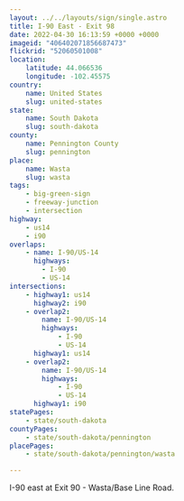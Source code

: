 ```yaml
---
layout: ../../layouts/sign/single.astro
title: I-90 East - Exit 98
date: 2022-04-30 16:13:59 +0000 +0000
imageid: "406402071856687473"
flickrid: "52060501008"
location:
    latitude: 44.066536
    longitude: -102.45575
country:
    name: United States
    slug: united-states
state:
    name: South Dakota
    slug: south-dakota
county:
    name: Pennington County
    slug: pennington
place:
    name: Wasta
    slug: wasta
tags:
    - big-green-sign
    - freeway-junction
    - intersection
highway:
    - us14
    - i90
overlaps:
    - name: I-90/US-14
      highways:
        - I-90
        - US-14
intersections:
    - highway1: us14
      highway2: i90
    - overlap2:
        name: I-90/US-14
        highways:
            - I-90
            - US-14
      highway1: us14
    - overlap2:
        name: I-90/US-14
        highways:
            - I-90
            - US-14
      highway1: i90
statePages:
    - state/south-dakota
countyPages:
    - state/south-dakota/pennington
placePages:
    - state/south-dakota/pennington/wasta

---
```

I-90 east at Exit 90 - Wasta/Base Line Road.